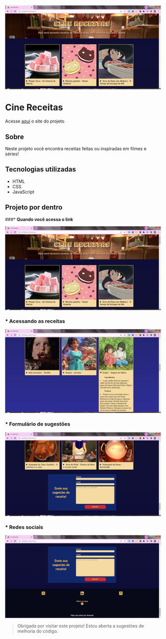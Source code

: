 ![Alt=""](./README-img/tela-1.JPG)

# Cine Receitas
Acesse [aqui](https://amanda-jr.github.io/CineReceitas/) o site do projeto

## Sobre
Neste projeto você encontra receitas feitas ou inspiradas em filmes e séries!

## Tecnologias utilizadas
* HTML
* CSS
* JavaScript


## Projeto por dentro
###* __Quando você acessa o link__

![Alt=""](./README-img/tela-1.JPG)

### * __Acessando as receitas__

![Alt=""](./README-img/details-exemplo.JPG)

### * __Formulário de sugestões__
![Alt=""](./README-img/formulario.JPG)

### * __Redes sociais__

![Alt=""](./README-img/footer.JPG)

> Obrigada por visitar este projeto! Estou aberta a sugestões de melhoria do código.
